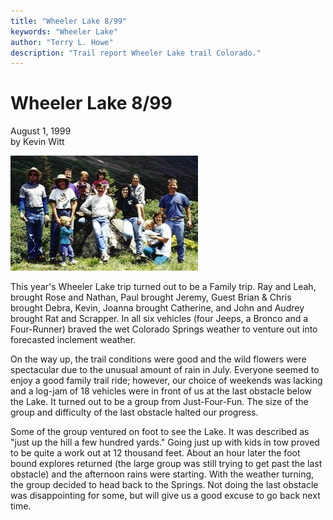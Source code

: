 ```yaml
---
title: "Wheeler Lake 8/99"
keywords: "Wheeler Lake"
author: "Terry L. Howe"
description: "Trail report Wheeler Lake trail Colorado."
---
```

# Wheeler Lake 8/99

August 1, 1999  
by Kevin Witt  
  
![Wheeler crew](../../img/terry/trail/wl9908.jpg)

This year's Wheeler Lake trip turned out to be a Family trip. Ray and Leah, brought Rose and Nathan, Paul brought Jeremy, Guest Brian & Chris brought Debra, Kevin, Joanna brought Catherine, and John and Audrey brought Rat and Scrapper. In all six vehicles (four Jeeps, a Bronco and a Four-Runner) braved the wet Colorado Springs weather to venture out into forecasted inclement weather. 

On the way up, the trail conditions were good and the wild flowers were spectacular due to the unusual amount of rain in July. Everyone seemed to enjoy a good family trail ride; however, our choice of weekends was lacking and a log-jam of 18 vehicles were in front of us at the last obstacle below the Lake. It turned out to be a group from Just-Four-Fun. The size of the group and difficulty of the last obstacle halted our progress. 

Some of the group ventured on foot to see the Lake. It was described as "just up the hill a few hundred yards." Going just up with kids in tow proved to be quite a work out at 12 thousand feet. About an hour later the foot bound explores returned (the large group was still trying to get past the last obstacle) and the afternoon rains were starting. With the weather turning, the group decided to head back to the Springs. Not doing the last obstacle was disappointing for some, but will give us a good excuse to go back next time.